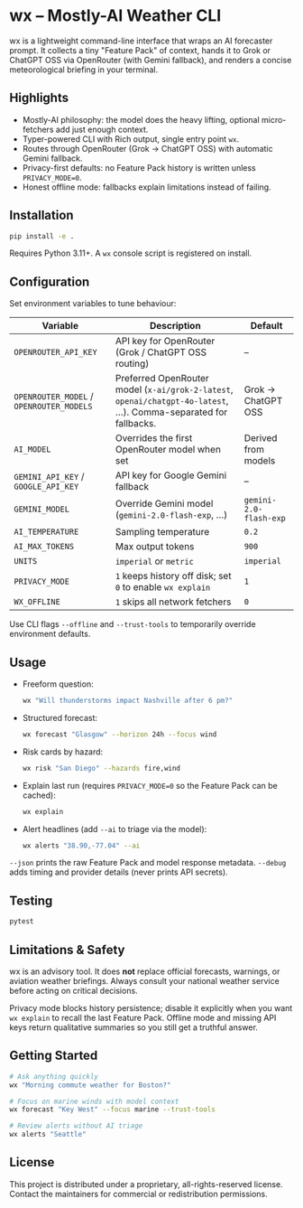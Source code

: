 # wx – Mostly-AI Weather CLI

wx is a lightweight command-line interface that wraps an AI forecaster prompt. It collects a tiny "Feature Pack" of context, hands it to Grok or ChatGPT OSS via OpenRouter (with Gemini fallback), and renders a concise meteorological briefing in your terminal.

## Highlights
- Mostly-AI philosophy: the model does the heavy lifting, optional micro-fetchers add just enough context.
- Typer-powered CLI with Rich output, single entry point `wx`.
- Routes through OpenRouter (Grok → ChatGPT OSS) with automatic Gemini fallback.
- Privacy-first defaults: no Feature Pack history is written unless `PRIVACY_MODE=0`.
- Honest offline mode: fallbacks explain limitations instead of failing.

## Installation
```bash
pip install -e .
```

Requires Python 3.11+. A `wx` console script is registered on install.

## Configuration
Set environment variables to tune behaviour:

| Variable | Description | Default |
| --- | --- | --- |
| `OPENROUTER_API_KEY` | API key for OpenRouter (Grok / ChatGPT OSS routing) | – |
| `OPENROUTER_MODEL` / `OPENROUTER_MODELS` | Preferred OpenRouter model (`x-ai/grok-2-latest`, `openai/chatgpt-4o-latest`, …). Comma-separated for fallbacks. | Grok → ChatGPT OSS |
| `AI_MODEL` | Overrides the first OpenRouter model when set | Derived from models |
| `GEMINI_API_KEY` / `GOOGLE_API_KEY` | API key for Google Gemini fallback | – |
| `GEMINI_MODEL` | Override Gemini model (`gemini-2.0-flash-exp`, …) | `gemini-2.0-flash-exp` |
| `AI_TEMPERATURE` | Sampling temperature | `0.2` |
| `AI_MAX_TOKENS` | Max output tokens | `900` |
| `UNITS` | `imperial` or `metric` | `imperial` |
| `PRIVACY_MODE` | `1` keeps history off disk; set `0` to enable `wx explain` | `1` |
| `WX_OFFLINE` | `1` skips all network fetchers | `0` |

Use CLI flags `--offline` and `--trust-tools` to temporarily override environment defaults.

## Usage
- Freeform question:
  ```bash
  wx "Will thunderstorms impact Nashville after 6 pm?"
  ```
- Structured forecast:
  ```bash
  wx forecast "Glasgow" --horizon 24h --focus wind
  ```
- Risk cards by hazard:
  ```bash
  wx risk "San Diego" --hazards fire,wind
  ```
- Explain last run (requires `PRIVACY_MODE=0` so the Feature Pack can be cached):
  ```bash
  wx explain
  ```
- Alert headlines (add `--ai` to triage via the model):
  ```bash
  wx alerts "38.90,-77.04" --ai
  ```

`--json` prints the raw Feature Pack and model response metadata. `--debug` adds timing and provider details (never prints API secrets).

## Testing
```bash
pytest
```

## Limitations & Safety
wx is an advisory tool. It does **not** replace official forecasts, warnings, or aviation weather briefings. Always consult your national weather service before acting on critical decisions.

Privacy mode blocks history persistence; disable it explicitly when you want `wx explain` to recall the last Feature Pack. Offline mode and missing API keys return qualitative summaries so you still get a truthful answer.

## Getting Started
```bash
# Ask anything quickly
wx "Morning commute weather for Boston?"

# Focus on marine winds with model context
wx forecast "Key West" --focus marine --trust-tools

# Review alerts without AI triage
wx alerts "Seattle"
```

## License

This project is distributed under a proprietary, all-rights-reserved license.
Contact the maintainers for commercial or redistribution permissions.
